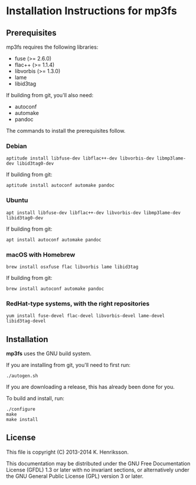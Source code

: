 # Installation Instructions for mp3fs

## Prerequisites

mp3fs requires the following libraries:

-   fuse (>= 2.6.0)
-   flac++ (>= 1.1.4)
-   libvorbis (>= 1.3.0)
-   lame
-   libid3tag

If building from git, you'll also need:

-   autoconf
-   automake
-   pandoc

The commands to install the prerequisites follow.

### Debian

    aptitude install libfuse-dev libflac++-dev libvorbis-dev libmp3lame-dev libid3tag0-dev

If building from git:

    aptitude install autoconf automake pandoc

### Ubuntu

    apt install libfuse-dev libflac++-dev libvorbis-dev libmp3lame-dev libid3tag0-dev

If building from git:

    apt install autoconf automake pandoc

### macOS with Homebrew

    brew install osxfuse flac libvorbis lame libid3tag

If building from git:

    brew install autoconf automake pandoc

### RedHat-type systems, with the right repositories

    yum install fuse-devel flac-devel libvorbis-devel lame-devel libid3tag-devel

## Installation

**mp3fs** uses the GNU build system.

If you are installing from git, you'll need to first run:

    ./autogen.sh

If you are downloading a release, this has already been done for you.

To build and install, run:

    ./configure
    make
    make install

## License

This file is copyright (C) 2013-2014 K. Henriksson.

This documentation may be distributed under the GNU Free Documentation License
(GFDL) 1.3 or later with no invariant sections, or alternatively under the GNU
General Public License (GPL) version 3 or later.
